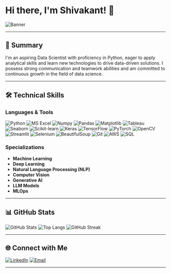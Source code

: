 # Hi there, I'm Shivakant! 👋

![Banner](https://miro.medium.com/v2/resize:fit:1100/format:webp/1*5-WdSZe0BulpknyttRsFWw.jpeg)

---

## 🌟 Summary
I'm an aspiring Data Scientist with proficiency in Python, eager to apply analytical skills and learn new technologies to drive data-driven solutions. I possess strong communication and teamwork abilities and am committed to continuous growth in the field of data science.

---

## 🛠 Technical Skills

### Languages & Tools
![Python](https://img.shields.io/badge/Python-3776AB?style=for-the-badge&logo=python&logoColor=white)
![MS Excel](https://img.shields.io/badge/MS%20Excel-217346?style=for-the-badge&logo=microsoft-excel&logoColor=white)
![Numpy](https://img.shields.io/badge/Numpy-013243?style=for-the-badge&logo=numpy&logoColor=white)
![Pandas](https://img.shields.io/badge/Pandas-150458?style=for-the-badge&logo=pandas&logoColor=white)
![Matplotlib](https://img.shields.io/badge/Matplotlib-007ACC?style=for-the-badge&logo=matplotlib&logoColor=white)
![Tableau](https://img.shields.io/badge/Tableau-E97627?style=for-the-badge&logo=tableau&logoColor=white)
![Seaborn](https://img.shields.io/badge/Seaborn-00BFFF?style=for-the-badge&logo=seaborn&logoColor=white)
![Scikit-learn](https://img.shields.io/badge/Scikit--learn-F7931E?style=for-the-badge&logo=scikit-learn&logoColor=white)
![Keras](https://img.shields.io/badge/Keras-D00000?style=for-the-badge&logo=keras&logoColor=white)
![TensorFlow](https://img.shields.io/badge/TensorFlow-FF6F00?style=for-the-badge&logo=tensorflow&logoColor=white)
![PyTorch](https://img.shields.io/badge/PyTorch-EE4C2C?style=for-the-badge&logo=pytorch&logoColor=white)
![OpenCV](https://img.shields.io/badge/OpenCV-5C3EE8?style=for-the-badge&logo=opencv&logoColor=white)
![Streamlit](https://img.shields.io/badge/Streamlit-FF4B4B?style=for-the-badge&logo=streamlit&logoColor=white)
![Selenium](https://img.shields.io/badge/Selenium-43B02A?style=for-the-badge&logo=selenium&logoColor=white)
![BeautifulSoup](https://img.shields.io/badge/BeautifulSoup-2A9D8F?style=for-the-badge&logo=beautifulsoup&logoColor=white)
![Git](https://img.shields.io/badge/Git-F05032?style=for-the-badge&logo=git&logoColor=white)
![AWS](https://img.shields.io/badge/AWS-232F3E?style=for-the-badge&logo=amazon-aws&logoColor=white)
![SQL](https://img.shields.io/badge/SQL-336791?style=for-the-badge&logo=postgresql&logoColor=white)

### Specializations
- **Machine Learning**
- **Deep Learning**
- **Natural Language Processing (NLP)**
- **Computer Vision**
- **Generative AI**
- **LLM Models**
- **MLOps**

---

## 📊 GitHub Stats

![GitHub Stats](https://github-readme-stats.vercel.app/api?username=Shivaknt&show_icons=true&theme=radical)
![Top Langs](https://github-readme-stats.vercel.app/api/top-langs/?username=Shivaknt&layout=compact&theme=radical)
![GitHub Streak](https://github-readme-streak-stats.herokuapp.com/?user=Shivaknt&theme=radical)



---

## 🌐 Connect with Me

[![LinkedIn](https://img.shields.io/badge/LinkedIn-Profile-blue)](https://www.linkedin.com/in/shivakant-gupta11/)
[![Email](https://img.shields.io/badge/Email-shivakant11gupta@gmail.com-red)](mailto:shivakant11gupta@gmail.com)

---
